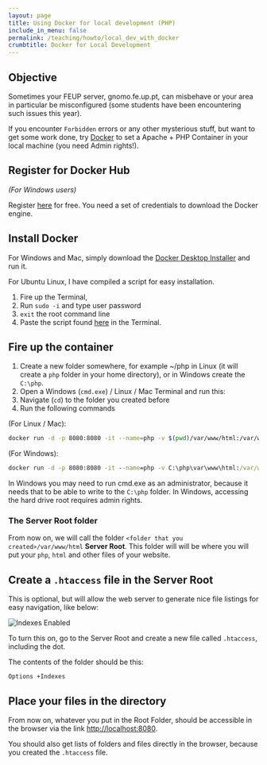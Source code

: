 ```yaml
---
layout: page
title: Using Docker for local development (PHP)
include_in_menu: false
permalink: /teaching/howto/local_dev_with_docker
crumbtitle: Docker for Local Development
---
```


##  Objective

Sometimes your FEUP server, gnomo.fe.up.pt, can misbehave or your area in particular be misconfigured (some students have been encountering such issues this year).

If you encounter `Forbidden` errors or any other mysterious stuff, but want to get some work done, try [Docker](https://www.docker.com/products/docker-desktop) to set a Apache + PHP Container in your local machine (you need Admin rights!).

## Register for Docker Hub

*(For Windows users)*

Register [here](https://hub.docker.com/signup) for free. You need a set of credentials to download the Docker engine.

## Install Docker

For Windows and Mac, simply download the [Docker Desktop Installer](https://www.docker.com/products/docker-desktop) and run it.

For Ubuntu Linux, I have compiled a script for easy installation.

1. Fire up the Terminal,
2. Run `sudo -i` and type user password
3. `exit` the root command line
4. Paste the script found [here](/install/docker/ubuntu/18/2018/11/05/install-docker-ubuntu18/) in the Terminal.

## Fire up the container

1. Create a new folder somewhere, for example ~/php in Linux (it will create a `php` folder in your home directory), or in Windows create the `C:\php`.
2. Open a Windows  (`cmd.exe`) / Linux / Mac Terminal and run this:
3. Navigate (`cd`) to the folder you created before
4. Run the following commands

(For Linux / Mac):

```bash
docker run -d -p 8080:8080 -it --name=php -v $(pwd)/var/www/html:/var/www/html quay.io/vesica/php73:dev
```

(For Windows):

```cmd
docker run -d -p 8080:8080 -it --name=php -v C:\php\var\www\html:/var/www/html quay.io/vesica/php73:dev
```

In Windows you may need to run cmd.exe as an administrator, because it needs that to be able to write to the `C:\php` folder. In Windows, accessing the hard drive root requires admin rights.

### The Server Root folder

From now on, we will call the folder `<folder that you created>/var/www/html` **Server Root**. This folder will will be where you will put your `php`, `html` and other files of your website.

## Create a `.htaccess` file in the Server Root

This is optional, but will allow the web server to generate nice file listings for easy navigation, like below:

![Indexes Enabled](/teaching/howto/local_dev_with_docker/indexes.png)

To turn this on, go to the Server Root and create a new file called `.htaccess`, including the dot.

The contents of the folder should be this:

```apacheconf
Options +Indexes
```

## Place your files in the directory

From now on, whatever you put in the Root Folder, should be accessible in the browser via the link [http://localhost:8080](http://localhost:8080). 

You should also get lists of folders and files directly in the browser, because you created the `.htaccess` file.
